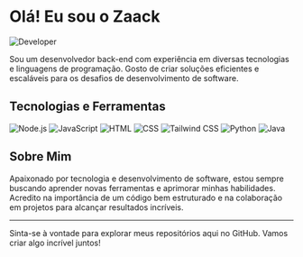 # Olá! Eu sou o Zaack

![Developer](https://img.shields.io/badge/Desenvolvedor-Back--end-blue)

Sou um desenvolvedor back-end com experiência em diversas tecnologias e linguagens de programação. Gosto de criar soluções eficientes e escaláveis para os desafios de desenvolvimento de software.

## Tecnologias e Ferramentas

![Node.js](https://img.shields.io/badge/-Node.js-339933?logo=node.js&logoColor=white)
![JavaScript](https://img.shields.io/badge/-JavaScript-F7DF1E?logo=javascript&logoColor=black)
![HTML](https://img.shields.io/badge/-HTML5-E34F26?logo=html5&logoColor=white)
![CSS](https://img.shields.io/badge/-CSS3-1572B6?logo=css3&logoColor=white)
![Tailwind CSS](https://img.shields.io/badge/-Tailwind%20CSS-06B6D4?logo=tailwind-css&logoColor=white)
![Python](https://img.shields.io/badge/-Python-3776AB?logo=python&logoColor=white)
![Java](https://img.shields.io/badge/-Java-007396?logo=java&logoColor=white)

## Sobre Mim

Apaixonado por tecnologia e desenvolvimento de software, estou sempre buscando aprender novas ferramentas e aprimorar minhas habilidades. Acredito na importância de um código bem estruturado e na colaboração em projetos para alcançar resultados incríveis.

---

Sinta-se à vontade para explorar meus repositórios aqui no GitHub. Vamos criar algo incrível juntos!
